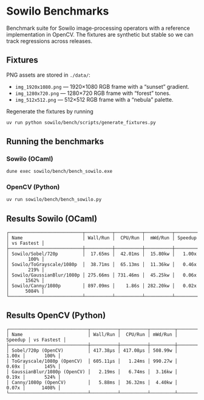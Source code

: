 # Sowilo Benchmarks

Benchmark suite for Sowilo image-processing operators with a reference
implementation in OpenCV. The fixtures are synthetic but stable so we can track
regressions across releases.

## Fixtures

PNG assets are stored in `./data/`:

- `img_1920x1080.png` — 1920×1080 RGB frame with a “sunset” gradient.
- `img_1280x720.png` — 1280×720 RGB frame with “forest” tones.
- `img_512x512.png` — 512×512 RGB frame with a “nebula” palette.

Regenerate the fixtures by running 

```bash
uv run python sowilo/bench/scripts/generate_fixtures.py
```

## Running the benchmarks

### Sowilo (OCaml)

```bash
dune exec sowilo/bench/bench_sowilo.exe
```

### OpenCV (Python)

```bash
uv run sowilo/bench/bench_sowilo.py
```

## Results Sowilo (OCaml)

```
┌───────────────────────────┬──────────┬──────────┬──────────┬─────────┬────────────┐
│ Name                      │ Wall/Run │  CPU/Run │  mWd/Run │ Speedup │ vs Fastest │
├───────────────────────────┼──────────┼──────────┼──────────┼─────────┼────────────┤
│ Sowilo/Sobel/720p         │  17.65ms │  42.01ms │  15.80kw │   1.00x │       100% │
│ Sowilo/ToGrayscale/1080p  │  38.71ms │  65.13ms │  11.36kw │   0.46x │       219% │
│ Sowilo/GaussianBlur/1080p │ 275.66ms │ 731.46ms │  45.25kw │   0.06x │      1562% │
│ Sowilo/Canny/1080p        │ 897.09ms │    1.86s │ 282.20kw │   0.02x │      5084% │
└───────────────────────────┴──────────┴──────────┴──────────┴─────────┴────────────┘
```

## Results OpenCV (Python)

```
┌─────────────────────────────┬──────────┬──────────┬─────────┬─────────┬────────────┐
│ Name                        │ Wall/Run │  CPU/Run │ mWd/Run │ Speedup │ vs Fastest │
├─────────────────────────────┼──────────┼──────────┼─────────┼─────────┼────────────┤
│ Sobel/720p (OpenCV)         │ 417.38µs │ 417.08µs │ 508.99w │   1.00x │       100% │
│ ToGrayscale/1080p (OpenCV)  │ 605.11µs │   1.24ms │ 990.27w │   0.69x │       145% │
│ GaussianBlur/1080p (OpenCV) │   2.19ms │   6.74ms │  3.16kw │   0.19x │       524% │
│ Canny/1080p (OpenCV)        │   5.88ms │  36.32ms │  4.40kw │   0.07x │      1408% │
└─────────────────────────────┴──────────┴──────────┴─────────┴─────────┴────────────┘
```
